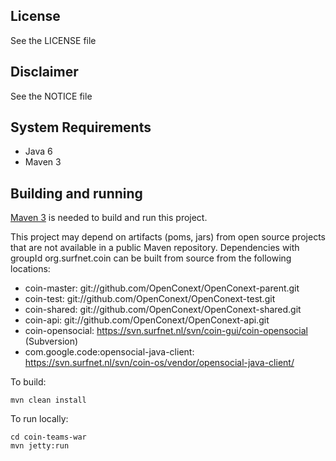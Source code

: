 ## License

See the LICENSE file

## Disclaimer

See the NOTICE file

## System Requirements

- Java 6
- Maven 3

## Building and running

[Maven 3](http://maven.apache.org) is needed to build and run this project.

This project may depend on artifacts (poms, jars) from open source projects that are not available in a public Maven
repository. Dependencies with groupId org.surfnet.coin can be built from source from the following locations:

  - coin-master: git://github.com/OpenConext/OpenConext-parent.git
  - coin-test: git://github.com/OpenConext/OpenConext-test.git
  - coin-shared: git://github.com/OpenConext/OpenConext-shared.git
  - coin-api: git://github.com/OpenConext/OpenConext-api.git
  - coin-opensocial: https://svn.surfnet.nl/svn/coin-gui/coin-opensocial (Subversion)
  - com.google.code:opensocial-java-client: https://svn.surfnet.nl/svn/coin-os/vendor/opensocial-java-client/



To build:

    mvn clean install

To run locally:

    cd coin-teams-war
    mvn jetty:run
